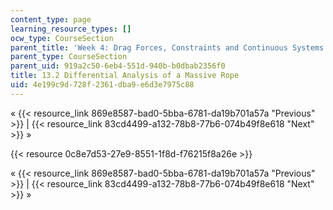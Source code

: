 ```yaml
---
content_type: page
learning_resource_types: []
ocw_type: CourseSection
parent_title: 'Week 4: Drag Forces, Constraints and Continuous Systems'
parent_type: CourseSection
parent_uid: 919a2c50-6eb4-551d-940b-b0dbab2356f0
title: 13.2 Differential Analysis of a Massive Rope
uid: 4e199c9d-728f-2361-dba9-e6d3e7975c88
---
```


« {{< resource_link 869e8587-bad0-5bba-6781-da19b701a57a "Previous" >}} | {{< resource_link 83cd4499-a132-78b8-77b6-074b49f8e618 "Next" >}} »

{{< resource 0c8e7d53-27e9-8551-1f8d-f76215f8a26e >}}

« {{< resource_link 869e8587-bad0-5bba-6781-da19b701a57a "Previous" >}} | {{< resource_link 83cd4499-a132-78b8-77b6-074b49f8e618 "Next" >}} »